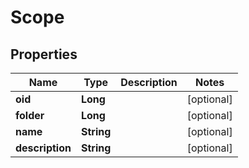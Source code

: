 

# Scope


## Properties

| Name | Type | Description | Notes |
|------------ | ------------- | ------------- | -------------|
|**oid** | **Long** |  |  [optional] |
|**folder** | **Long** |  |  [optional] |
|**name** | **String** |  |  [optional] |
|**description** | **String** |  |  [optional] |



